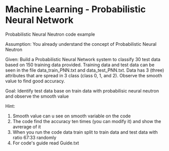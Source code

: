 # Machine Learning - Probabilistic Neural Network
Probabilistic Neural Neutron code example

Assumption: You already understand the concept of Probabilistic Neural Neutron

Given: Build a Probabilistic Neural Network system to classify 30 test data based on 150 training data provided. Training data and test data can be seen in the file data_train_PNN.txt and data_test_PNN.txt. Data has 3 (three) attributes that are spread in 3 class (class 0, 1, and 2). Observe the smooth value to find good accuracy.

Goal: Identify test data base on train data with probabilisic neural neutron and observe the smooth value

Hint:
1. Smooth value can u see on smooth variable on the code
2. The code find the accuracy ten times (you can modify it) and show the avrerage of it
3. When you run the code data train split to train data and test data with ratio 67:33 randomly
4. For code's guide read Guide.txt
